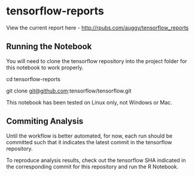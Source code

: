 # tensorflow-reports

View the current report here - http://rpubs.com/auggy/tensorflow_reports

## Running the Notebook

You will need to clone the tensorflow repository into the project folder for this notebook to work properly.

cd tensorflow-reports

git clone git@github.com:tensorflow/tensorflow.git


This notebook has been tested on Linux only, not Windows or Mac.

## Commiting Analysis

Until the workflow is better automated, for now, each run should be committed such that it indicates the latest commit in the tensorflow repository.

To reproduce analysis results, check out the tensorflow SHA indicated in the corresponding commit for this repository and run the R Notebook.

